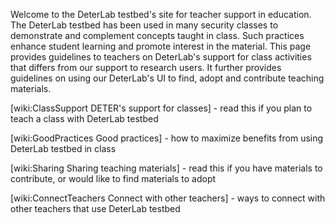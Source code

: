 
Welcome to the DeterLab testbed's site for teacher support in education. The DeterLab testbed has been used in many security classes to demonstrate and complement concepts taught in class. Such practices enhance student learning and promote interest in the material.
This page provides guidelines to teachers on DeterLab's support for class activities that differs from our support to research users. It further provides guidelines on using our DeterLab's UI to find, adopt and contribute teaching materials. 

[wiki:ClassSupport DETER's support for classes] - read this if you plan to teach a class with DeterLab testbed

[wiki:GoodPractices Good practices] - how to maximize benefits from using DeterLab testbed in class

[wiki:Sharing Sharing teaching materials] - read this if you have materials to contribute, or would like to find materials to adopt

[wiki:ConnectTeachers Connect with other teachers] - ways to connect with other teachers that use DeterLab testbed